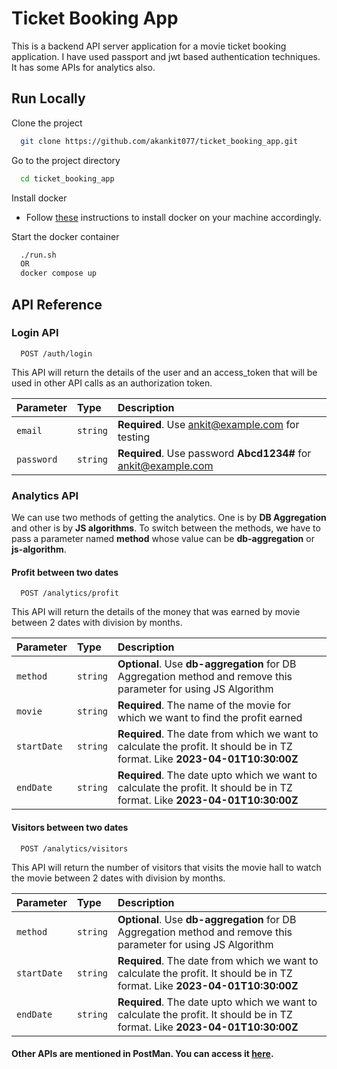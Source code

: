 
# Ticket Booking App

This is a backend API server application for a movie ticket booking application. I have used passport and jwt based authentication techniques. It has some APIs for analytics also.


## Run Locally

Clone the project

```bash
  git clone https://github.com/akankit077/ticket_booking_app.git
```

Go to the project directory

```bash
  cd ticket_booking_app
```

Install docker

* Follow [these](https://docs.docker.com/engine/install/) instructions to install docker on your machine accordingly.

Start the docker container

```bash
  ./run.sh
  OR
  docker compose up
```


## API Reference

### Login API

```http
  POST /auth/login
```
This API will return the details of the user and an access_token that will be used in other API calls as an authorization token.

| Parameter | Type     | Description                |
| :-------- | :------- | :------------------------- |
| `email` | `string` | **Required**. Use ankit@example.com for testing |
| `password` | `string` | **Required**. Use password **Abcd1234#** for ankit@example.com |

### Analytics API

We can use two methods of getting the analytics. One is by **DB Aggregation** and other is by **JS algorithms**. To switch between the methods, we have to pass a parameter named **method** whose value can be **db-aggregation** or **js-algorithm**.

#### Profit between two dates

```http
  POST /analytics/profit
```
This API will return the details of the money that was earned by movie between 2 dates with division by months. 

| Parameter | Type     | Description                |
| :-------- | :------- | :------------------------- |
| `method` | `string` | **Optional**. Use **db-aggregation** for DB Aggregation method and remove this parameter for using JS Algorithm |
| `movie` | `string` | **Required**. The name of the movie for which we want to find the profit earned |
| `startDate` | `string` | **Required**. The date from which we want to calculate the profit. It should be in TZ format. Like **2023-04-01T10:30:00Z** |
| `endDate` | `string` | **Required**. The date upto which we want to calculate the profit. It should be in TZ format. Like **2023-04-01T10:30:00Z** |


#### Visitors between two dates

```http
  POST /analytics/visitors
```
This API will return the number of visitors that visits the movie hall to watch the movie between 2 dates with division by months. 

| Parameter | Type     | Description                |
| :-------- | :------- | :------------------------- |
| `method` | `string` | **Optional**. Use **db-aggregation** for DB Aggregation method and remove this parameter for using JS Algorithm |
| `startDate` | `string` | **Required**. The date from which we want to calculate the profit. It should be in TZ format. Like **2023-04-01T10:30:00Z** |
| `endDate` | `string` | **Required**. The date upto which we want to calculate the profit. It should be in TZ format. Like **2023-04-01T10:30:00Z** |

#### Other APIs are mentioned in PostMan. You can access it [here](https://www.postman.com/wrencho-app/workspace/ticket-booking-app/collection/19996633-1ae2eeaf-dcc0-4ded-9c64-9b55084e8e36?action=share&creator=19996633).
